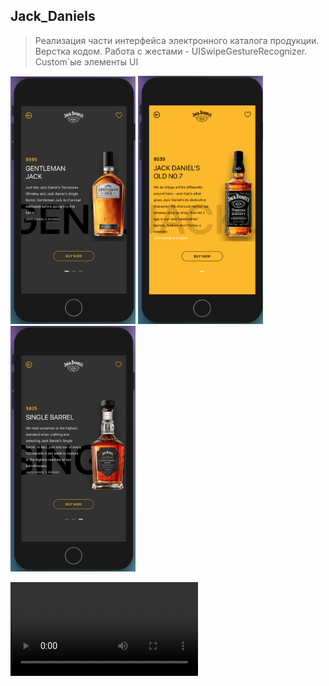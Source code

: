 ## Jack_Daniels
 
 > Реализация части интерфейса электронного каталога продукции. 
 Верстка кодом. Работа с жестами - UISwipeGestureRecognizer. Custom`ые элементы UI 
 
 <img src = "JACK_DANIELS/JD_1.png" width="200px"> <img src = "JACK_DANIELS/JD_2.png" width="200px"> <img src = "JACK_DANIELS/JD_3.png" width="200px">
 
 <video>
 <source src="JD_video.gif">
 </video>
